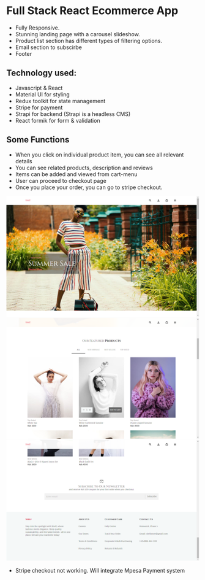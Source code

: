 # Full Stack React Ecommerce App

- Fully Responsive.
- Stunning landing page with a carousel slideshow.
- Product list section has different types of filtering options.
- Email section to subscirbe
- Footer
## Technology used:
- Javascript & React
- Material UI for styling
- Redux toolkit for state management
- Stripe for payment
- Strapi for backend (Strapi is a headless CMS)
- React formik for form & validation

## Some Functions
- When you click on individual product item, you can see all relevant details
- You can see related products, description and reviews
- Items can be added and viewed from cart-menu
- User can proceed to checkout page
- Once you place your order, you can go to stripe checkout.

![Preview 1](./Preview1.png)
![Preview 1](./Preview2.png)
![Preview 1](./Preview3.png)

- Stripe checkout not working. Will integrate Mpesa Payment system


